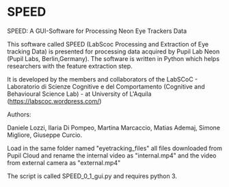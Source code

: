 # SPEED
SPEED: A GUI-Software for Processing Neon Eye Trackers Data


This software called SPEED (LabScoc Processing and Extraction of Eye tracking Data) is presented for processing data acquired by Pupil Lab Neon (Pupil Labs, Berlin,Germany). The software is written in Python which helps researchers with the feature extraction step. 

It is developed by the members and collaborators of the LabSCoC - Laboratorio di Scienze Cognitive e del Comportamento (Cognitive and Behavioural Science Lab) - at University of L'Aquila (https://labscoc.wordpress.com/)

Authors:

Daniele Lozzi, Ilaria Di Pompeo, Martina Marcaccio, Matias Ademaj, Simone Migliore, Giuseppe Curcio.


Load in the same folder named "eyetracking_files" all files downloaded from Pupil Cloud and rename the internal video as "internal.mp4" and the video from external camera as "external.mp4"

The script is called SPEED_0_1_gui.py and requires python 3.
